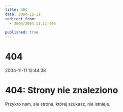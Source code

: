 ```yaml
---
title: 404
date: 2004-11-11
redirect_from: 
  - 2004/2004.11.11-404

published: true
---
```




# 404

<time>2004-11-11 12:44:38</time>


# 404: Strony nie znaleziono

Przykro nam, ale strona, której szukasz, nie istnieje.


<!--{{json:{"created_date":"2004-11-11 12:44:38","publish_down":"0000-00-00 00:00:00","id":"1028"}}}-->
